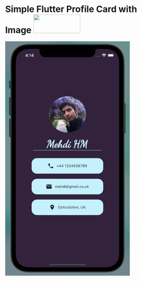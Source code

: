 # Simple Flutter Profile Card with Image   <img src="https://image.pngaaa.com/400/23400-middle.png" height="60" width="150" >



<img src="https://github.com/mehdihosseinimoghadam/Flutter/blob/main/3/Screen%20Shot%202023-02-18%20at%204.14.07%20PM.png" height="750" width="400" >
